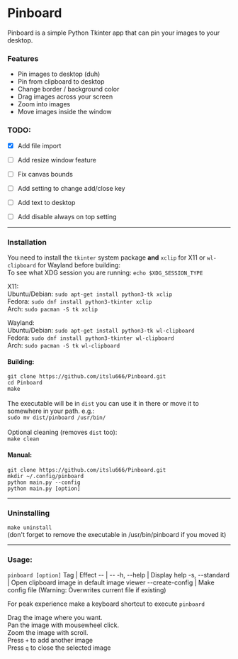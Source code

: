 # Pinboard
Pinboard is a simple Python Tkinter app that can pin your images to your desktop.

### Features
- Pin images to desktop (duh)
- Pin from clipboard to desktop
- Change border / background color
- Drag images across your screen
- Zoom into images
- Move images inside the window

### TODO:
- [x] Add file import
- [ ] Add resize window feature
- [ ] Fix canvas bounds
- [ ] Add setting to change add/close key
- [ ] Add text to desktop
- [ ] Add disable always on top setting


---
### Installation
You need to install the `tkinter` system package **and** `xclip` for X11 or `wl-clipboard` for Wayland before building:\
To see what XDG session you are running: `echo $XDG_SESSION_TYPE`

X11:\
Ubuntu/Debian: `sudo apt-get install python3-tk xclip`\
Fedora: `sudo dnf install python3-tkinter xclip`\
Arch: `sudo pacman -S tk xclip`

Wayland:\
Ubuntu/Debian: `sudo apt-get install python3-tk wl-clipboard`\
Fedora: `sudo dnf install python3-tkinter wl-clipboard`\
Arch: `sudo pacman -S tk wl-clipboard`
#### Building:
`git clone https://github.com/itslu666/Pinboard.git`\
`cd Pinboard`\
`make`\
\
The executable will be in `dist` you can use it in there or move it to somewhere in your path. e.g.:\
`sudo mv dist/pinboard /usr/bin/`\
\
Optional cleaning (removes `dist` too):\
`make clean`

#### Manual:
`git clone https://github.com/itslu666/Pinboard.git`\
`mkdir ~/.config/pinboard`\
`python main.py --config`\
`python main.py [option]`

---
### Uninstalling
`make uninstall`\
(don't forget to remove the executable in /usr/bin/pinboard if you moved it)

---
### Usage:
`pinboard [option]`
Tag |   Effect
--  |   --
-h, --help  |   Display help
-s, --standard  | Open clipboard image in default image viewer
--create-config |   Make config file (Warning: Overwrites current file if existing)

For peak experience make a keyboard shortcut to execute `pinboard`

Drag the image where you want.\
Pan the image with mousewheel click.\
Zoom the image with scroll.\
Press `+` to add another image\
Press `q` to close the selected image
